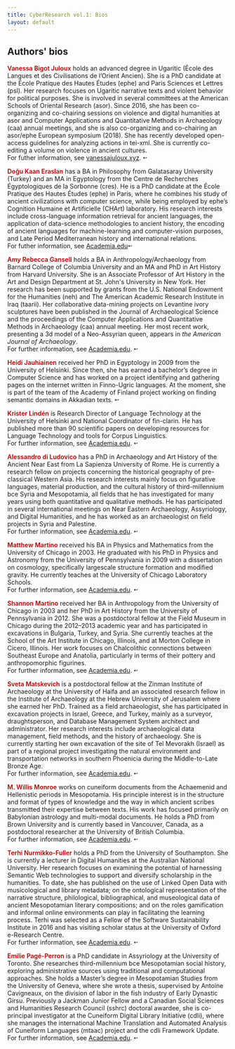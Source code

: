 ```yaml
---
title: CyberResearch vol.1: Bios
layout: default
---
```


<h2> Authors' bios</h2>

<p><a name="bigot-juloux"></a><span style="color:#b30000; font-weight: 600">Vanessa Bigot Juloux</span> holds an advanced degree in Ugaritic (École des Langues et des Civilisations de l’Orient Ancien). She is a PhD candidate at the École Pratique des Hautes Études (<span class="small">ephe</span>) and Paris Sciences et Lettres (<span class="small">psl</span>). Her research focuses on Ugaritic narrative texts and violent behavior for political purposes. She is involved in several committees at the American Schools of Oriental Research (<span class="small">asor</span>). Since 2016, she has been co-organizing and co-chairing sessions on violence and digital humanities at asor and Computer Applications and Quantitative Methods in Archaeology (<span class="small">caa</span>) annual meetings, and she is also co-organizing and co-chairing an asor/ephe European symposium (2018). She has recently developed open-access guidelines for analyzing actions in <span class="small">tei-xml</span>. She is currently co-editing a volume on violence in ancient cultures.<br />
For futher information, see <a href="http://vanessajuloux.xyz" target="_blank">vanessajuloux.xyz</a>. <a href="CyberResearch-vol1.html#bigot-juloux2" style="text-decoration: none"><img src="../assets/baseline_keyboard_return_black_18dp.png" style="border:0; -webkit-box-shadow: 0 0 0; width: 2%"/></a></p>

<p><a href="#eraslan2" name="eraslan"></a><span style="color:#b30000; font-weight: 600">Doğu Kaan Eraslan</span> has a BA in Philosophy from Galatasaray University (Turkey) and an MA in Egyptology from the Centre de Recherches Égyptologiques de la Sorbonne (<span class="small">cres</span>). He is a PhD candidate at the École Pratique des Hautes Études (<span class="small">ephe</span>) in Paris, where he combines his study of ancient civilizations with computer science, while being employed by <span class="small">ephe</span>’s Cognition Humaine et Artificielle (<span class="small">CHA</span>rt) laboratory. His research interests include cross-language information retrieval for ancient languages, the application of data-science methodologies to ancient history, the encoding of ancient languages for machine-learning and computer-vision purposes, and Late Period Mediterranean history and international relations.<br/>
For futher information, see <a href="https://ephe-sorbonne.academia.edu/DKaanEr" target="_blank">Academia.edu</a><a href="CyberResearch-vol1.html#eraslan2" style="text-decoration: none"><img src="../assets/baseline_keyboard_return_black_18dp.png" style="border:0; -webkit-box-shadow: 0 0 0; width: 2%"/></a> </p>

<p><a name="gansell"></a><span style="color:#b30000; font-weight: 600">Amy Rebecca Gansell</span> holds a BA in Anthropology/Archaeology from Barnard College of Columbia University and an MA and PhD in Art History from Harvard University. She is an Associate Professor of Art History in the Art and Design Department at St. John's University in New York. Her research has been supported by grants from   the U.S. National Endowment for the Humanities (<span class="small">neh</span>) and The American Academic Research Institute in Iraq (<span class="small">taarii</span>). Her collaborative data-mining projects on Levantine ivory sculptures have been published in the Journal of Archaeological Science and the proceedings of the Computer Applications and Quantitative Methods in Archaeology (<span class="small">caa</span>) annual meeting. Her most recent work, presenting a <span class="small">3d</span> model of a Neo-Assyrian queen, appears in <em>the American Journal of Archaeology</em>.<br />
For further information, see <a href="https://stjohns.academia.edu/AmyRebeccaGansell" target="_blank">Academia.edu</a>. <a href="CyberResearch-vol1.html#gansell2" style="text-decoration: none"><img src="../assets/baseline_keyboard_return_black_18dp.png" style="border:0; -webkit-box-shadow: 0 0 0; width: 2%"/></a></p>

<p><a name="jauhiainen"></a><span style="color:#b30000; font-weight: 600">Heidi Jauhiainen</span> received her PhD in Egyptology in 2009 from the University of Helsinki. Since then, she has earned a bachelor’s degree in Computer Science and has worked on a project identifying and gathering pages on the internet written in Finno-Ugric languages. At the moment, she is part of the team of the Academy of Finland project working on finding semantic domains in Akkadian texts. <a href="CyberResearch-vol1.html#jauhiainen2" style="text-decoration: none"><img src="../assets/baseline_keyboard_return_black_18dp.png" style="border:0; -webkit-box-shadow: 0 0 0; width: 2%"/></a></p> 

<p><a name="linden"></a><span style="color:#b30000; font-weight: 600">Krister Lindén</span> is Research Director of Language Technology at the University of Helsinki and National Coordinator of fin-clarin. He has published more than 90 scientific
papers on developing resources for Language Technology and tools for Corpus Linguistics.<br />
For further information, see <a href="https://helsinki.academia.edu/KristerLindén" target="_blank">Academia.edu</a>. <a href="CyberResearch-vol1.html#linden2" style="text-decoration: none"><img src="../assets/baseline_keyboard_return_black_18dp.png" style="border:0; -webkit-box-shadow: 0 0 0; width: 2%"/></a></p>

<p><a name="ludovico"></a><span style="color:#b30000; font-weight: 600">Alessandro di Ludovico</span> has a PhD in Archaeology and Art History of the Ancient Near East from La Sapienza University of Rome. He is currently a research fellow on projects concerning the historical geography of pre-classical Western Asia. His research interests mainly focus on figurative languages, material production, and the cultural history of third-millennium <span class="small">bce</span> Syria and Mesopotamia, all fields that he has investigated for many years using both quantitative and qualitative methods. He has participated in several international meetings on Near Eastern Archaeology, Assyriology, and Digital Humanities, and he has worked as an archaeologist on field projects in Syria and Palestine.<br />
For further information, see <a href="https://uniroma1.academia.edu/AlessandroDiLudovico" target="_blank">Academia.edu</a>. <a href="CyberResearch-vol1.html#ludovico2" style="text-decoration: none"><img src="../assets/baseline_keyboard_return_black_18dp.png" style="border:0; -webkit-box-shadow: 0 0 0; width: 2%"/></a></p>

<p><a name="m-martino"></a><span style="color:#b30000; font-weight: 600">Matthew Martino</span> received his BA in Physics and Mathematics from the University of Chicago in 2003. He graduated with his PhD in Physics and Astronomy from the University of Pennsylvania in 2009 with a dissertation on cosmology, specifically largescale structure formation and modified gravity. He currently teaches at the University of Chicago Laboratory Schools.<br />
For further information, see <a href="https://independent.academia.edu/MatthewMartino3" target="_blank">Academia.edu</a>. <a href="CyberResearch-vol1.html#m-martino2" style="text-decoration: none"><img src="../assets/baseline_keyboard_return_black_18dp.png" style="border:0; -webkit-box-shadow: 0 0 0; width: 2%"/></a></p>

<p><a name="s-martino"></a><span style="color:#b30000; font-weight: 600">Shannon Martino</span> received her BA in Anthropology from the University of Chicago in 2003 and her PhD in Art History from the University of Pennsylvania in 2012. She was a postdoctoral fellow at the Field Museum in Chicago during the 2012–2013 academic year and has participated in excavations in Bulgaria, Turkey, and Syria. She currently teaches at the School of the Art Institute in Chicago, Illinois, and at Morton College in Cicero, Illinois. Her work focuses on Chalcolithic connections between Southeast Europe and Anatolia, particularly in terms of their pottery and anthropomorphic figurines.<br />
For further information, see <a href="https://saic.academia.edu/ShannonMartino" target="_blank">Academia.edu</a>. <a href="CyberResearch-vol1.html#s-martino2" style="text-decoration: none"><img src="../assets/baseline_keyboard_return_black_18dp.png" style="border:0; -webkit-box-shadow: 0 0 0; width: 2%"/></a></p>

<p><a name="matskevich"></a><span style="color:#b30000; font-weight: 600">Sveta Matskevich</span> is a postdoctoral fellow at the Zinman Institute of Archaeology at the University of Haifa and an associated research fellow in the Institute of Archaeology at the Hebrew University of Jerusalem where she earned her PhD. Trained as a field archaeologist, she has participated in excavation projects in Israel, Greece, and Turkey, mainly as a surveyor, draughtsperson, and Database Management System architect and administrator. Her research interests include archaeological
data management, field methods, and the history of archaeology. She is currently starting her own excavation of the site of Tel Mevorakh (Israel) as part of a regional project investigating the natural environment and transportation networks in southern Phoenicia during the Middle-to-Late Bronze Age.<br />
For further information, see <a href="https://huji.academia.edu/SvetaMatskevich" target="_blank">Academia.edu</a>. <a href="CyberResearch-vol1.html#matskevich2" style="text-decoration: none"><img src="../assets/baseline_keyboard_return_black_18dp.png" style="border:0; -webkit-box-shadow: 0 0 0; width: 2%"/></a></p>

<p><a name="monroe"></a><span style="color:#b30000; font-weight: 600">M. Willis Monroe</span> works on cuneiform documents from the Achaemenid and Hellenistic periods in Mesopotamia. His principle interest is in the structure and format of types
of knowledge and the way in which ancient scribes transmitted their expertise between texts. His work has focused primarily on Babylonian astrology and multi-modal documents. He holds a PhD from Brown University and is currently based in Vancouver, Canada, as a postdoctoral researcher at the University of British Columbia.<br />
For further information, see <a href="https://ubc.academia.edu/MWillisMonroe" target="_blank">Academia.edu</a>. <a href="CyberResearch-vol1.html#monroe2" style="text-decoration: none"><img src="../assets/baseline_keyboard_return_black_18dp.png" style="border:0; -webkit-box-shadow: 0 0 0; width: 2%"/></a></p>

<p><a name="nurmikko-fuller"></a><span style="color:#b30000; font-weight: 600">Terhi Nurmikko-Fuller</span> holds a PhD from the University of Southampton. She is currently a lecturer in Digital Humanities at the Australian National University. Her research focuses on examining the potential of harnessing Semantic Web technologies to support and diversify scholarship in the humanities. To date, she has published on the use of Linked Open Data with musicological and library metadata; on the
ontological representation of the narrative structure, philological, bibliographical, and museological data of ancient Mesopotamian literary compositions; and on the roles gamification and informal online environments can play in facilitating the learning process. Terhi was selected as a Fellow of the Software Sustainability Institute in 2016 and has visiting scholar status at the University of Oxford e-Research Centre.<br />
For further information, see <a href="https://anu-au.academia.edu/TerhiNurmikkoFuller" target="_blank">Academia.edu</a>. <a href="CyberResearch-vol1.html#nurmikko-fuller2" style="text-decoration: none"><img src="../assets/baseline_keyboard_return_black_18dp.png" style="border:0; -webkit-box-shadow: 0 0 0; width: 2%"/></a></p>

<p><a name="page-perron"></a><span style="color:#b30000; font-weight: 600">Emilie Pagé-Perron</span> is a PhD candidate in Assyriology at the University of Toronto. She researches third-millennium bce Mesopotamian social history, exploring administrative sources using traditional and computational approaches. She holds a Master’s degree in Mesopotamian Studies from the University of Geneva, where she wrote a thesis, supervised by Antoine Cavigneaux, on the  division of labor in the fish industry of Early Dynastic Girsu. Previously a Jackman Junior Fellow and a Canadian Social Sciences and Humanities Research Council (<span class="small">sshrc</span>) doctoral awardee, she is co-principal investigator at the Cuneiform Digital Library Initiative (<span class="small">cdli</span>), where she manages the international Machine Translation and Automated Analysis of Cuneiform Languages (<span class="small">mtaac</span>) project and the <span class="small">cdli</span> Framework Update.<br />
For further information, see <a href="https://utoronto.academia.edu/ÉmiliePagéPerron" target="_blank">Academia.edu</a>. <a href="CyberResearch-vol1.html#page-perron2" style="text-decoration: none"><img src="../assets/baseline_keyboard_return_black_18dp.png" style="border:0; -webkit-box-shadow: 0 0 0; width: 2%"/></a></p>



